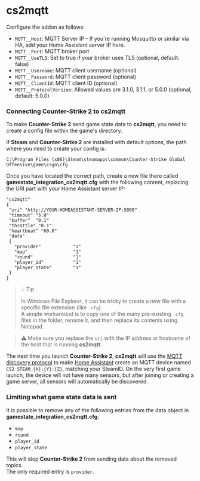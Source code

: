 # cs2mqtt

Configure the addon as follows:

-   `MQTT__Host`: MQTT Server IP - If you're running Mosquitto or similar via HA, add your Home Assistant server IP here.
-   `MQTT__Port`: MQTT broker port
-   `MQTT__UseTLS`: Set to true if your broker uses TLS (optional, default: false)
-   `MQTT__Username`: MQTT client username (optional)
-   `MQTT__Password`: MQTT client password (optional)
-   `MQTT__ClientId`: MQTT client ID (optional)
-   `MQTT__ProtocolVersion`: Allowed values are 3.1.0, 3.1.1, or 5.0.0 (optional, default: 5.0.0)

### Connecting **Counter-Strike 2** to **cs2mqtt**

To make **Counter-Strike 2** send game state data to **cs2mqtt**, you need to create a config file within the game's directory.

If **Steam** and **Counter-Strike 2** are installed with default options, the path where you need to create your config is:

```
C:\Program Files (x86)\Steam\steamapps\common\Counter-Strike Global Offensive\game\csgo\cfg
```

Once you have located the correct path, create a new file there called **gamestate_integration_cs2mqtt.cfg** with the following content, replacing the URI part with your Home Assistant server IP:

```
"cs2mqtt"
{
 "uri" "http://YOUR-HOMEASSISTANT-SERVER-IP:5000"
 "timeout" "5.0"
 "buffer"  "0.1"
 "throttle" "0.1"
 "heartbeat" "60.0"
 "data"
 {
   "provider"            "1"
   "map"                 "1"
   "round"               "1"
   "player_id"           "1"
   "player_state"        "1"
 }
}
```

> 💡 Tip
>
> In Windows File Explorer, it can be tricky to create a new file with a specific file extension (like `.cfg`).  
> A simple workaround is to copy one of the many pre-existing `.cfg` files in the folder, rename it, and then replace its contents using Notepad.

> ⚠️ Make sure you replace the `uri` with the IP address or hostname of the host that is running **cs2mqtt**.

The next time you launch **Counter-Strike 2**, **cs2mqtt** will use the [MQTT discovery protocol](https://www.home-assistant.io/integrations/mqtt/#mqtt-discovery) to make [Home Assistant](https://www.home-assistant.io/) create an MQTT device named `CS2 STEAM_{X}:{Y}:{Z}`, matching your SteamID. On the very first game launch, the device will not have many sensors, but after joining or creating a game server, all sensors will automatically be discovered.

### Limiting what game state data is sent

It is possible to remove any of the following entries from the data object in **gamestate_integration_cs2mqtt.cfg**:

-   `map`
-   `round`
-   `player_id`
-   `player_state`

This will stop **Counter-Strike 2** from sending data about the removed topics.  
The only required entry is `provider`.
